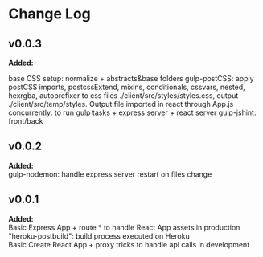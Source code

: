 # Change Log

## v0.0.3

**Added:**  

base CSS setup: normalize + abstracts&base folders
gulp-postCSS: apply postCSS imports, postcssExtend, mixins, conditionals, cssvars, nested, hexrgba, autoprefixer to css files ./client/src/styles/styles.css, output ./client/src/temp/styles.
Output file imported in react through App.js  
concurrently: to run gulp tasks + express server + react server
gulp-jshint: front/back

## v0.0.2

**Added:**  
gulp-nodemon: handle express server restart on files change

## v0.0.1

**Added:**  
Basic Express App + route * to handle React App assets in production  
"heroku-postbuild": build process executed on Heroku  
Basic Create React App + proxy tricks to handle api calls in development  
